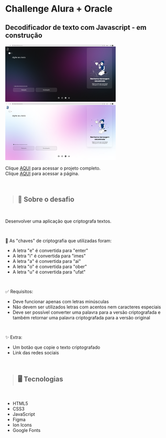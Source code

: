 # Challenge Alura + Oracle
## Decodificador de texto com Javascript - em construção

<img src="./imgs/preview_dark_mode.png" width=350>
<img src="./imgs/preview_light_mode.png" width=350>

Clique [AQUI](https://github.com/thiagofeldner/Decodificador-de-Texto) para acessar o projeto completo.
<br>
Clique [AQUI](https://thiagofeldner.github.io/Decodificador-de-Texto/) para acessar a página.

<br>

> ## 📝 Sobre o desafio
<br>

Desenvolver uma aplicação que criptografa textos.

<br>

🔑 As "chaves" de criptografia que utilizadas foram:
- A letra "e" é convertida para "enter"
- A letra "i" é convertida para "imes"
- A letra "a" é convertida para "ai"
- A letra "o" é convertida para "ober"
- A letra "u" é convertida para "ufat"

<br>

✅ Requisitos:

- Deve funcionar apenas com letras minúsculas
- Não devem ser utilizados letras com acentos nem caracteres especiais
- Deve ser possível converter uma palavra para a versão criptografada e também retornar uma palavra criptografada para a versão original

<br>

✨ Extra:
- Um botão que copie o texto criptografado
- Link das redes sociais

<br>

> ## 🖥️ Tecnologias
<br>

- HTML5
- CSS3
- JavaScript
- Figma
- Ion Icons
- Google Fonts